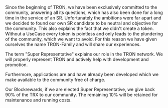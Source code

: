 Since the beginning of TRON, we have been exclusively committed to the community, answering all its questions, which has also been done for a long time in the service of an SR.
Unfortunately the ambitions were far apart and we decided to found our own SR candidate to be neutral and objective for the community. This also explains the fact that we didn't create a token. Without a UseCase every token is pointless and only leads to the plundering of the community, which we want to avoid. For this reason we have given ourselves the name TRON-Family and will share our experiences.

The term "Super Representative" explains our role in the TRON network. We will properly represent TRON and actively help with development and promotion.

Furthermore, applications are and have already been developed which we make available to the community free of charge.

Our Blockrewards, if we are elected Super Representative, we give back 90% of the TRX to our community. The remaining 10% will be retained for maintenance and running costs.
